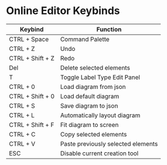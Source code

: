 # Online Editor Keybinds
| Keybind           | Function                              |
|------------------ | ------------------------------------- |
| CTRL + Space      | Command Palette                       |
| CTRL + Z          | Undo                                  |
| CTRL + Shift + Z  | Redo                                  |
| Del               | Delete selected elements              |
| T                 | Toggle Label Type Edit Panel          |
| CTRL + 0          | Load diagram from json                |
| CTRL + Shift + 0  | Load default diagram                  |
| CTRL + S          | Save diagram to json                  | 
| CTRL + L          | Automatically layout diagram          |
| CTRL + Shift + F  | Fit diagram to screen                 |
| CTRL + C          | Copy selected elements                |
| CTRL + V          | Paste previously selected elements    | 
| ESC               | Disable current creation tool         |
